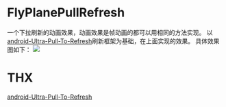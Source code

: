 # FlyPlanePullRefresh
一个下拉刷新的动画效果，动画效果是帧动画的都可以用相同的方法实现。
以[android-Ultra-Pull-To-Refresh](https://github.com/liaohuqiu/android-Ultra-Pull-To-Refresh)刷新框架为基础，在上面实现的效果。
具体效果图如下：
![](https://github.com/Carlosyangy/FlyPlanePullRefresh/blob/master/image/flyplane.gif)
# THX
[android-Ultra-Pull-To-Refresh](https://github.com/liaohuqiu/android-Ultra-Pull-To-Refresh)
